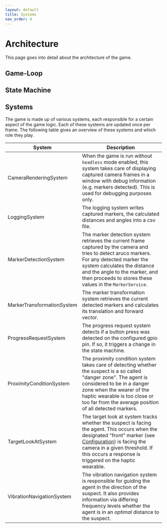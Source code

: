 ```yaml
---
layout: default
title: Systems
nav_order: 4
---
```

# Architecture
This page goes into detail about the architecture of the game.
## Game-Loop
## State Machine
## Systems
The game is made up of various systems, each responsible for a certain aspect of the game logic. Each of these systems are updated once per frame. The following table gives an overview of these systems and which role they play.

|System|Description|
|------|-----------|
|CameraRenderingSystem|When the game is run without `headless` mode enabled, this system takes care of displaying captured camera frames in a window with debug information (e.g. markers detected). This is used for debugging purposes only.|
|LoggingSystem|The logging system writes captured markers, the calculated distances and angles into a csv file.|
|MarkerDetectionSystem|The marker detection system retrieves the current frame captured by the camera and tries to detect aruco markers. For any detected marker the system calculates the distance and the angle to the marker, and then proceeds to stores these values in the `MarkerService`.|
|MarkerTransformationSystem|The marker transformation system retrieves the current detected markers and calculates its translation and forward vector.|
|ProgressRequestSystem|The progress request system detects if a button press was detected on the configured gpio pin. If so, it triggers a change in the state machine.|
|ProximityConditionSystem|The proximity condition system takes care of detecting whether the suspect is a so called "danger zone". The agent is considered to be in a danger zone when the wearer of the haptic wearable is too close or too far from the average position of all detected markers.|
|TargetLookAtSystem|The target look at system tracks whether the suspect is facing the agent. This occurs when the designated "front" marker (see [Configuration](configuration.md)) is facing the camera in a given threshold. If this occurs a response is triggered on the haptic wearable.|
|VibrationNavigationSystem|The vibration navigation system is responsible for guiding the agent in the direction of the suspect. It also provides information via differing frequency levels whether the agent is in an *optimal* distance to the suspect.|

